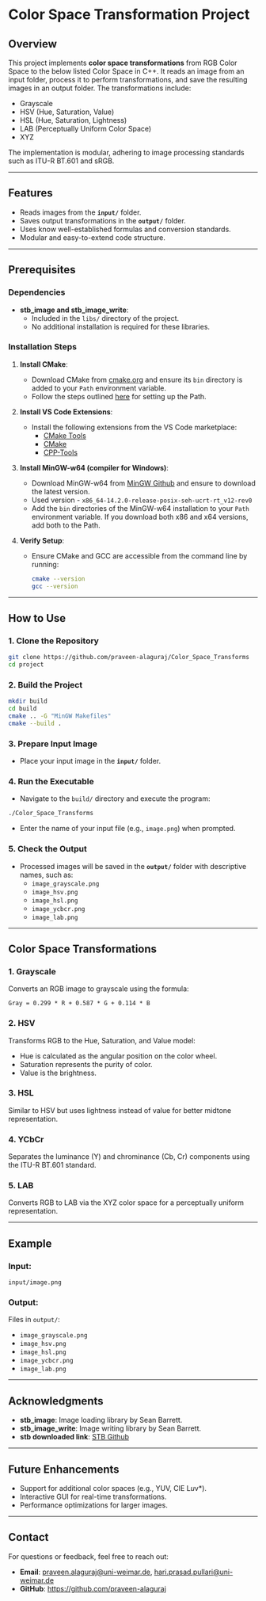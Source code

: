 # Color Space Transformation Project

## Overview
This project implements **color space transformations** from RGB Color Space to the below listed Color Space in C++. It reads an image from an input folder, process it to perform transformations, and save the resulting images in an output folder. The transformations include:

- Grayscale
- HSV (Hue, Saturation, Value)
- HSL (Hue, Saturation, Lightness)
- LAB (Perceptually Uniform Color Space)
- XYZ

The implementation is modular, adhering to image processing standards such as ITU-R BT.601 and sRGB.

---

## Features
- Reads images from the **`input/`** folder.
- Saves output transformations in the **`output/`** folder.
- Uses know well-established formulas and conversion standards.
- Modular and easy-to-extend code structure.

---

## Prerequisites

### Dependencies
- **stb_image and stb_image_write**:
  - Included in the `libs/` directory of the project.
  - No additional installation is required for these libraries.

### Installation Steps
1. **Install CMake**:
   - Download CMake from [cmake.org](https://cmake.org/) and ensure its `bin` directory is added to your `Path` environment variable.
   - Follow the steps outlined [here](https://docs.microsoft.com/en-us/previous-versions/office/developer/sharepoint-2010/ee537574(v=office.14)) for setting up the Path.

2. **Install VS Code Extensions**:
   - Install the following extensions from the VS Code marketplace:
     - [CMake Tools](https://marketplace.visualstudio.com/items?itemName=ms-vscode.cmake-tools)
     - [CMake](https://marketplace.visualstudio.com/items?itemName=twxs.cmake)
     - [CPP-Tools](https://marketplace.visualstudio.com/items?itemName=ms-vscode.cpptools)

3. **Install MinGW-w64 (compiler for Windows)**:
   - Download MinGW-w64 from [MinGW Github](https://github.com/niXman/mingw-builds-binaries/releases) and ensure to download the latest version. 
   - Used version - `x86_64-14.2.0-release-posix-seh-ucrt-rt_v12-rev0`
   - Add the `bin` directories of the MinGW-w64 installation to your `Path` environment variable. If you download both x86 and x64 versions, add both to the Path.

4. **Verify Setup**:
   - Ensure CMake and GCC are accessible from the command line by running:
     ```bash
     cmake --version
     gcc --version
     ```

---

## How to Use

### 1. Clone the Repository
```bash
git clone https://github.com/praveen-alaguraj/Color_Space_Transforms
cd project
```

### 2. Build the Project
```bash
mkdir build
cd build
cmake .. -G "MinGW Makefiles"
cmake --build .
```

### 3. Prepare Input Image
- Place your input image in the **`input/`** folder.

### 4. Run the Executable
- Navigate to the `build/` directory and execute the program:
```bash
./Color_Space_Transforms
```
- Enter the name of your input file (e.g., `image.png`) when prompted.

### 5. Check the Output
- Processed images will be saved in the **`output/`** folder with descriptive names, such as:
  - `image_grayscale.png`
  - `image_hsv.png`
  - `image_hsl.png`
  - `image_ycbcr.png`
  - `image_lab.png`

---

## Color Space Transformations

### 1. Grayscale
Converts an RGB image to grayscale using the formula:
```
Gray = 0.299 * R + 0.587 * G + 0.114 * B
```

### 2. HSV
Transforms RGB to the Hue, Saturation, and Value model:
- Hue is calculated as the angular position on the color wheel.
- Saturation represents the purity of color.
- Value is the brightness.

### 3. HSL
Similar to HSV but uses lightness instead of value for better midtone representation.

### 4. YCbCr
Separates the luminance (Y) and chrominance (Cb, Cr) components using the ITU-R BT.601 standard.

### 5. LAB
Converts RGB to LAB via the XYZ color space for a perceptually uniform representation.

---

## Example

### Input:
`input/image.png`

### Output:
Files in `output/`:
- `image_grayscale.png`
- `image_hsv.png`
- `image_hsl.png`
- `image_ycbcr.png`
- `image_lab.png`

---

## Acknowledgments
- **stb_image**: Image loading library by Sean Barrett.
- **stb_image_write**: Image writing library by Sean Barrett.
- **stb downloaded link**: [STB Github](https://github.com/nothings/stb/tree/master)

---

## Future Enhancements
- Support for additional color spaces (e.g., YUV, CIE L*u*v*).
- Interactive GUI for real-time transformations.
- Performance optimizations for larger images.

---

## Contact
For questions or feedback, feel free to reach out:
- **Email**: praveen.alaguraj@uni-weimar.de, hari.prasad.pullari@uni-weimar.de
- **GitHub**: https://github.com/praveen-alaguraj

